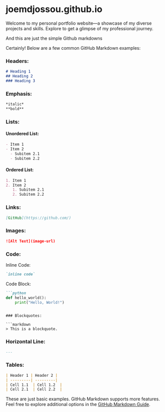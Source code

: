 # joemdjossou.github.io
Welcome to my personal portfolio website—a showcase of my diverse projects and skills. Explore to get a glimpse of my professional journey.


And this are just the simple Github markdowns

Certainly! Below are a few common GitHub Markdown examples:

### Headers:

```markdown
# Heading 1
## Heading 2
### Heading 3
```

### Emphasis:

```markdown
*italic*
**bold**
```

### Lists:

#### Unordered List:

```markdown
- Item 1
- Item 2
  - Subitem 2.1
  - Subitem 2.2
```

#### Ordered List:

```markdown
1. Item 1
2. Item 2
   1. Subitem 2.1
   2. Subitem 2.2
```

### Links:

```markdown
[GitHub](https://github.com/)
```

### Images:

```markdown
![Alt Text](image-url)
```

### Code:

Inline Code: 

```markdown
`inline code`
```

Code Block:

```markdown
```python
def hello_world():
    print("Hello, World!")
```
```

### Blockquotes:

```markdown
> This is a blockquote.
```

### Horizontal Line:

```markdown
---
```

### Tables:

```markdown
| Header 1 | Header 2 |
| ---------| ---------|
| Cell 1.1  | Cell 1.2  |
| Cell 2.1  | Cell 2.2  |
```

These are just basic examples. GitHub Markdown supports more features. Feel free to explore additional options in the [GitHub Markdown Guide](https://guides.github.com/features/mastering-markdown/).
